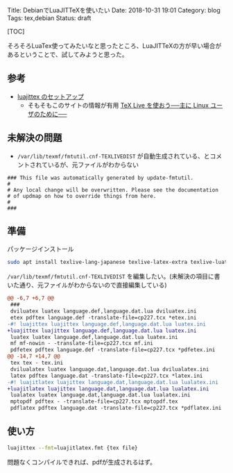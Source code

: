 Title: DebianでLuaJITTeXを使いたい
Date: 2018-10-31 19:01
Category: blog
Tags: tex,debian
Status: draft

[TOC]


そろそろLuaTex使ってみたいなと思ったところ、LuaJITTeXの方が早い場合があるということで、試してみようと思った。

## 参考

* [luajittex のセットアップ](http://www.fugenji.org/~thomas/texlive-guide/luajitlatex.html)
    * そもそもこのサイトの情報が有用 [TeX Live を使おう──主に Linux ユーザのために──](http://www.fugenji.org/~thomas/texlive-guide/index.html)


## 未解決の問題

* `/var/lib/texmf/fmtutil.cnf-TEXLIVEDIST` が自動生成されている、とコメントされているが、元ファイルがわからない
```
### This file was automatically generated by update-fmtutil.
#
# Any local change will be overwritten. Please see the documentation
# of updmap on how to override things from here.
#
###
```

## 準備

パッケージインストール

```sh
sudo apt install texlive-lang-japanese texlive-latex-extra texlive-luatex
```

`/var/lib/texmf/fmtutil.cnf-TEXLIVEDIST` を編集したい。(未解決の項目に書いた通り、元ファイルがわからないので直接編集している)

```diff
@@ -6,7 +6,7 @@
 ###
 dviluatex luatex language.def,language.dat.lua dviluatex.ini
 etex pdftex language.def -translate-file=cp227.tcx *etex.ini
-#! luajittex luajittex language.def,language.dat.lua luatex.ini
+luajittex luajittex language.def,language.dat.lua luatex.ini
 luatex luatex language.def,language.dat.lua luatex.ini
 mf mf-nowin - -translate-file=cp227.tcx mf.ini
 pdfetex pdftex language.def -translate-file=cp227.tcx *pdfetex.ini
@@ -14,7 +14,7 @@
 tex tex - tex.ini
 dvilualatex luatex language.dat,language.dat.lua dvilualatex.ini
 latex pdftex language.dat -translate-file=cp227.tcx *latex.ini
-#! luajitlatex luajittex language.dat,language.dat.lua lualatex.ini
+luajitlatex luajittex language.dat,language.dat.lua lualatex.ini
 lualatex luatex language.dat,language.dat.lua lualatex.ini
 mptopdf pdftex - -translate-file=cp227.tcx mptopdf.tex
 pdflatex pdftex language.dat -translate-file=cp227.tcx *pdflatex.ini
```

## 使い方

```sh
luajittex --fmt=luajitlatex.fmt {tex file}
```

問題なくコンパイルできれば、pdfが生成されるはず。